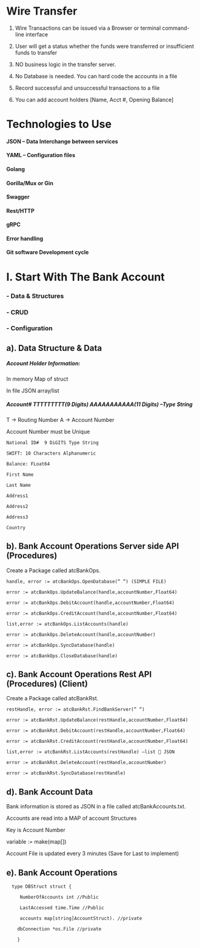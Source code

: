# Wire Transfer

1. Wire Transactions can be issued via a Browser or terminal command-line interface

2. User will get a status whether the funds were transferred or insufficient funds to transfer

3. NO business logic in the transfer server.

4. No Database is needed. You can hard code the accounts in a file

5. Record successful and unsuccessful transactions to a file

6. You can add account holders [Name, Acct #, Opening Balance] 

# Technologies to Use

#### JSON – Data Interchange between services
#### YAML – Configuration files
#### Golang
#### Gorilla/Mux  or Gin
#### Swagger
#### Rest/HTTP
#### gRPC
#### Error handling
#### Git software Development cycle

# I. Start With The Bank Account

### - Data & Structures
### - CRUD
### - Configuration

## a). Data Structure & Data
##### Account Holder Information:

In memory Map of struct

In file JSON array/list
##### Account# TTTTTTTTT(9 Digits) AAAAAAAAAAA(11 Digits) –Type String

T -> Routing Number A -> Account Number

Account Number must be Unique

	National ID#  9 DiGITS Type String
	
	SWIFT: 10 Characters Alphanumeric
	
	Balance: FLoat64
	
	First Name
	
	Last Name
	
	Address1
	
	Address2
	
	Address3
	
	Country

## b). Bank Account Operations  Server side API (Procedures)

Create a Package called atcBankOps.

    handle, error := atcBankOps.OpenDatabase(“ “) (SIMPLE FILE)

    error := atcBankOps.UpdateBalance(handle,accountNumber,Float64)

    error := atcBankOps.DebitAccount(handle,accountNumber,Float64)

    error := atcBankOps.CreditAccount(handle,accountNumber,Float64)

    list,error := atcBankOps.ListAccounts(handle)
  
    error := atcBankOps.DeleteAccount(handle,accountNumber)

    error := atcBankOps.SyncDatabase(handle)

    error := atcBankOps.CloseDatabase(handle)

## c). Bank Account Operations  Rest API (Procedures) (Client)

Create a Package called atcBankRst.

    restHandle, error := atcBankRst.FindBankServer(“ “)

    error := atcBankRst.UpdateBalance(restHandle,accountNumber,Float64)

    error := atcBankRst.DebitAccount(restHandle,accountNumber,Float64)

    error := atcBankRst.CreditAccount(restHandle,accountNumber,Float64)

    list,error := atcBankRst.ListAccounts(restHandle) –list  JSON

    error := atcBankRst.DeleteAccount(restHandle,accountNumber)
    
    error := atcBankRst.SyncDatabase(restHandle)

## d). Bank Account Data

Bank information is stored as JSON in a file called atcBankAccounts.txt. 

Accounts are read into a MAP of account Structures

Key is Account Number

variable := make(map[<key type>]<value type>)

Account File is updated every 3 minutes (Save for Last to implement)

## e). Bank Account Operations

      type DBStruct struct {

         NumberOfAccounts int //Public
         
         LastAccessed time.Time //Public
          
         accounts map[string]AccountStruct). //private
          
	    dbConnection *os.File //private

        }








